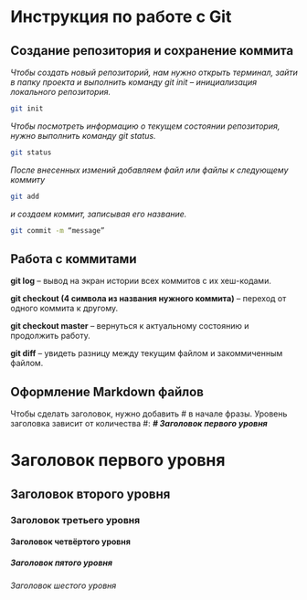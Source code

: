 # Инструкция по работе с Git
## Создание репозитория и сохранение коммита

*Чтобы создать новый репозиторий, нам нужно открыть терминал, зайти в папку проекта и выполнить команду git init – инициализация локального репозитория.*

```sh
git init
```

*Чтобы посмотреть информацию о текущем состоянии репозитория, нужно выполнить команду git status.*

```sh
git status
```

*После внесенных измений добавляем файл или файлы к следующему коммиту*
```sh
git add 
```
*и создаем коммит, записывая его название.*
```sh
git commit -m “message”
```

## Работа с коммитами

**git log** – вывод на экран истории всех коммитов с их хеш-кодами.

**git checkout (4 символа из названия нужного коммита)** – переход от одного коммита к другому.

**git checkout master** – вернуться к актуальному состоянию и продолжить работу.

**git diff** – увидеть разницу между текущим файлом и закоммиченным файлом.

## Оформление Markdown файлов ##

Чтобы сделать заголовок, нужно добавить # в начале фразы. Уровень заголовка зависит от количества #: ***# Заголовок первого уровня***

# Заголовок первого уровня 
## Заголовок второго уровня
### Заголовок третьего уровня
#### Заголовок четвёртого уровня
##### Заголовок пятого уровня
###### Заголовок шестого уровня


